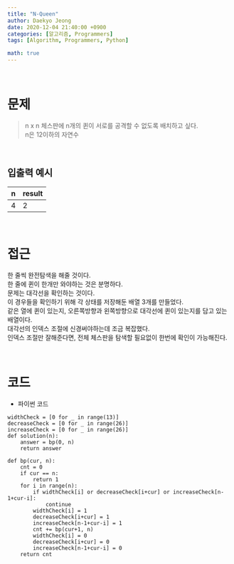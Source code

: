 ```yaml
---
title: "N-Queen"
author: Daekyo Jeong
date: 2020-12-04 21:40:00 +0900
categories: [알고리즘, Programmers]
tags: [Algorithm, Programmers, Python]

math: true
---
```



<br/>

# 문제


> n x n 체스판에 n개의 퀸이 서로를 공격할 수 없도록 배치하고 싶다.   
> n은 12이하의 자연수         

<br/>

## 입출력 예시

| n  | result |    
|----|--------|  
| 4  | 2      |   

<br/>

# 접근

한 줄씩 완전탐색을 해줄 것이다.   
한 줄에 퀸이 한개만 와야하는 것은 분명하다.    
문제는 대각선을 확인하는 것이다.    
이 경우들을 확인하기 위해 각 상태를 저장해둔 배열 3개를 만들었다.    
같은 열에 퀸이 있는지, 오른쪽방향과 왼쪽방향으로 대각선에 퀸이 있는지를 담고 있는 배열이다.    
대각선의 인덱스 조절에 신경써야하는데 조금 복잡했다.    
인덱스 조절만 잘해준다면, 전체 체스판을 탐색할 필요없이 한번에 확인이 가능해진다.      

<br/>

# 코드

- 파이썬 코드   

```{.python}
widthCheck = [0 for _ in range(13)]
decreaseCheck = [0 for _ in range(26)]
increaseCheck = [0 for _ in range(26)]
def solution(n):
    answer = bp(0, n)
    return answer

def bp(cur, n):
    cnt = 0
    if cur == n:
        return 1
    for i in range(n):
        if widthCheck[i] or decreaseCheck[i+cur] or increaseCheck[n-1+cur-i]:
            continue
        widthCheck[i] = 1
        decreaseCheck[i+cur] = 1
        increaseCheck[n-1+cur-i] = 1
        cnt += bp(cur+1, n)
        widthCheck[i] = 0
        decreaseCheck[i+cur] = 0
        increaseCheck[n-1+cur-i] = 0
    return cnt
```

<br/>
